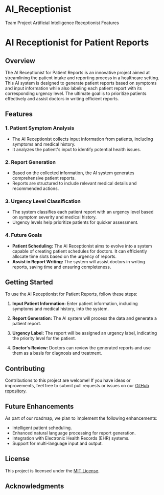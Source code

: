# AI_Receptionist
Team Project Artificial Intelligence Receptionist
Features
# AI Receptionist for Patient Reports

## Overview

The AI Receptionist for Patient Reports is an innovative project aimed at streamlining the patient intake and reporting process in a healthcare setting. This AI system is designed to generate patient reports based on symptoms and input information while also labeling each patient report with its corresponding urgency level. The ultimate goal is to prioritize patients effectively and assist doctors in writing efficient reports.

## Features

### 1. Patient Symptom Analysis
- The AI Receptionist collects input information from patients, including symptoms and medical history.
- It analyzes the patient's input to identify potential health issues.

### 2. Report Generation
- Based on the collected information, the AI system generates comprehensive patient reports.
- Reports are structured to include relevant medical details and recommended actions.

### 3. Urgency Level Classification
- The system classifies each patient report with an urgency level based on symptom severity and medical history.
- Urgency levels help prioritize patients for quicker assessment.

### 4. Future Goals
- **Patient Scheduling:** The AI Receptionist aims to evolve into a system capable of creating patient schedules for doctors. It can efficiently allocate time slots based on the urgency of reports.
- **Assist in Report Writing:** The system will assist doctors in writing reports, saving time and ensuring completeness.

## Getting Started

To use the AI Receptionist for Patient Reports, follow these steps:

1. **Input Patient Information:** Enter patient information, including symptoms and medical history, into the system.

2. **Report Generation:** The AI system will process the data and generate a patient report.

3. **Urgency Label:** The report will be assigned an urgency label, indicating the priority level for the patient.

4. **Doctor's Review:** Doctors can review the generated reports and use them as a basis for diagnosis and treatment.

## Contributing

Contributions to this project are welcome! If you have ideas or improvements, feel free to submit pull requests or issues on our [GitHub repository](https://github.com/your-repository-link).

## Future Enhancements

As part of our roadmap, we plan to implement the following enhancements:

- Intelligent patient scheduling.
- Enhanced natural language processing for report generation.
- Integration with Electronic Health Records (EHR) systems.
- Support for multi-language input and output.

## License

This project is licensed under the [MIT License](LICENSE).

## Acknowledgments